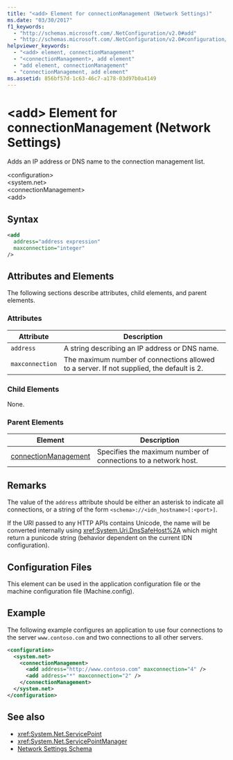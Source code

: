 ```yaml
---
title: "<add> Element for connectionManagement (Network Settings)"
ms.date: "03/30/2017"
f1_keywords: 
  - "http://schemas.microsoft.com/.NetConfiguration/v2.0#add"
  - "http://schemas.microsoft.com/.NetConfiguration/v2.0#configuration/system.net/connectionManagement/add"
helpviewer_keywords: 
  - "<add> element, connectionManagement"
  - "<connectionManagement>, add element"
  - "add element, connectionManagement"
  - "connectionManagement, add element"
ms.assetid: 856bf57d-1c63-46c7-a178-03d97b0a4149
---
```

# \<add> Element for connectionManagement (Network Settings)
Adds an IP address or DNS name to the connection management list.  
  
 \<configuration>  
\<system.net>  
\<connectionManagement>  
\<add>  
  
## Syntax  
  
```xml  
<add   
  address="address expression"   
  maxconnection="integer"   
/>  
```  
  
## Attributes and Elements  
 The following sections describe attributes, child elements, and parent elements.  
  
### Attributes  
  
|**Attribute**|**Description**|  
|-------------------|---------------------|  
|`address`|A string describing an IP address or DNS name.|  
|`maxconnection`|The maximum number of connections allowed to a server. If not supplied, the default is 2.|  
  
### Child Elements  
 None.  
  
### Parent Elements  
  
|**Element**|**Description**|  
|-----------------|---------------------|  
|[connectionManagement](../../../../../docs/framework/configure-apps/file-schema/network/connectionmanagement-element-network-settings.md)|Specifies the maximum number of connections to a network host.|  
  
## Remarks  
 The value of the `address` attribute should be either an asterisk to indicate all connections, or a string of the form `<schema>://<idn_hostname>[:<port>]`.  
  
 If the URI passed to any HTTP APIs contains Unicode, the name will be converted internally using <xref:System.Uri.DnsSafeHost%2A> which might return a punicode string (behavior dependent on the current IDN configuration).  
  
## Configuration Files  
 This element can be used in the application configuration file or the machine configuration file (Machine.config).  
  
## Example  
 The following example configures an application to use four connections to the server `www.contoso.com` and two connections to all other servers.  
  
```xml  
<configuration>  
  <system.net>  
    <connectionManagement>  
      <add address="http://www.contoso.com" maxconnection="4" />  
      <add address="*" maxconnection="2" />  
    </connectionManagement>  
  </system.net>  
</configuration>  
```  
  
## See also

- <xref:System.Net.ServicePoint>
- <xref:System.Net.ServicePointManager>
- [Network Settings Schema](../../../../../docs/framework/configure-apps/file-schema/network/index.md)
